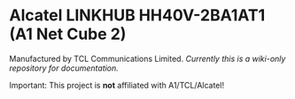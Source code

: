 # Alcatel LINKHUB HH40V-2BA1AT1 (A1 Net Cube 2)
Manufactured by TCL Communications Limited. *Currently this is a wiki-only repository for documentation.*

Important: This project is **not** affiliated with A1/TCL/Alcatel!
